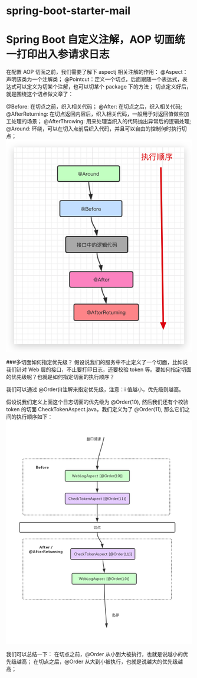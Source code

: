 # spring-boot-starter-mail
# Spring Boot 自定义注解，AOP 切面统一打印出入参请求日志





在配置 AOP 切面之前，我们需要了解下 aspectj 相关注解的作用：
@Aspect：声明该类为一个注解类；
@Pointcut：定义一个切点，后面跟随一个表达式，表达式可以定义为切某个注解，也可以切某个 package 下的方法；
切点定义好后，就是围绕这个切点做文章了：

@Before: 在切点之前，织入相关代码；
@After: 在切点之后，织入相关代码;
@AfterReturning: 在切点返回内容后，织入相关代码，一般用于对返回值做些加工处理的场景；
@AfterThrowing: 用来处理当织入的代码抛出异常后的逻辑处理;
@Around: 环绕，可以在切入点前后织入代码，并且可以自由的控制何时执行切点；
![img.png](img.png)

###多切面如何指定优先级？
假设说我们的服务中不止定义了一个切面，比如说我们针对 Web 层的接口，不止要打印日志，还要校验 token 等。要如何指定切面的优先级呢？也就是如何指定切面的执行顺序？

我们可以通过 @Order(i)注解来指定优先级，注意：i 值越小，优先级则越高。

假设说我们定义上面这个日志切面的优先级为 @Order(10), 然后我们还有个校验 token 的切面 CheckTokenAspect.java，我们定义为了 @Order(11), 那么它们之间的执行顺序如下：
![img_1.png](img_1.png)

我们可以总结一下：
在切点之前，@Order 从小到大被执行，也就是说越小的优先级越高；
在切点之后，@Order 从大到小被执行，也就是说越大的优先级越高；
